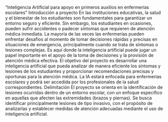 
“Inteligencia Artificial para apoyo en primeros auxilios en enfermerías escolares”
Introducción a proyecto
En las instituciones educativas, la salud y el bienestar de los estudiantes son fundamentales para garantizar un entorno seguro y eficiente. Sin embargo, los estudiantes en ocasiones, pueden sufrir accidentes o padecer síntomas que requieren de atención médica inmediata.
La mayoría de las veces las enfermerías pueden enfrentar desafíos al momento de tomar decisiones rápidas y precisas en situaciones de emergencia, principalmente cuando se trata de síntomas o lesiones complejas.
Es aquí donde la inteligencia artificial puede jugar un papel importante en el apoyo de la toma de decisiones y la provisión de atención médica efectiva.
El objetivo del proyecto es desarrollar una inteligencia artificial que pueda analizar de manera eficiente los síntomas y lesiones de los estudiantes y proporcionar recomendaciones precisas y oportunas para la atención médica. La IA estará enfocada para enfermerías escolares y podrá ser accedida por los profesionales de la salud correspondientes.
Delimitación
El proyecto se orienta en la identificación de lesiones ocurridas dentro de un entorno escolar, con un enfoque específico en aquellas que afecten las extremidades (brazos y piernas). Se busca identificar principalmente lesiones de tipo invasivo, con el propósito de analizarlas y establecer medidas de atención adecuadas mediante el uso de inteligencia artificial.

